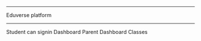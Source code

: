 ***********************
Eduverse platform 
***********************

Student can signin
Dashboard
Parent Dashboard
Classes
